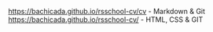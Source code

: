 https://bachicada.github.io/rsschool-cv/cv - Markdown & Git
https://bachicada.github.io/rsschool-cv/ - HTML, CSS & GIT


